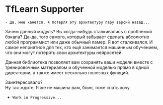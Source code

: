 # TfLearn Supporter
`- Да, мне кажется, я потерля эту архитектуру пару версий назад...`

Зачем данный модуль?
Вы когда-нибудь сталкивались с проблемой бэкапа? Да-да, того самого, который забывает сделать абсолютно любой
программист или даже обычный ламер.
Я вот сталкивался. И самое неприятное для тех, кто ещё занимается машинным обучением, что они могут потерять свои
архитектуры нейросетей.

Данная библиотека позволяет вам сохранять ваши модели вместе с тренировочным материалом и обученной моделью прямо
в одной директории, а также имеет несколько полезных функций.

Заинтересовало?<br>
Ну так ждите. Я же не машина вам, блин, тоже спать хочу.

- `Work in Progressive...`